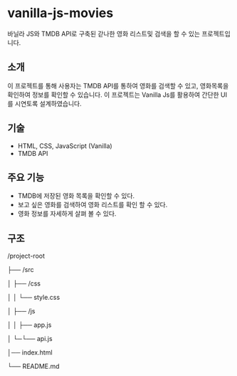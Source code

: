 # vanilla-js-movies

바닐라 JS와 TMDB API로 구축된 갇나한 영화 리스트및 검색을 할 수 있는 프로젝트입니다.

## 소개

이 프로젝트를 통해 사용자는 TMDB API를 통하여 영화를 검색할 수 있고, 영화목록을 확인하여 정보를 확인할 수 있습니다.
이 프로젝트는 Vanilla Js를 활용하여 간단한 UI를 시연토록 설계하였습니다.

## 기술

- HTML, CSS, JavaScript (Vanilla)
- TMDB API

## 주요 기능

- TMDB에 저장된 영화 목록을 확인할 수 있다.
- 보고 싶은 영화를 검색하여 영화 리스트를 확인 할 수 있다.
- 영화 정보를 자세하게 살펴 볼 수 있다.

## 구조

/project-root

├── /src

│ ├── /css

│ │ └── style.css

│ ├── /js

│ │ ├── app.js

│ └─└── api.js

│── index.html

└── README.md

